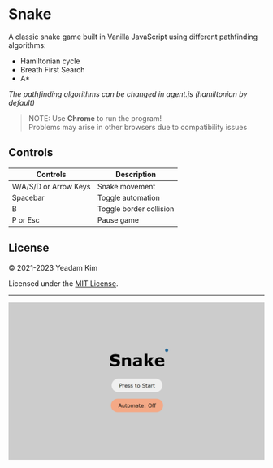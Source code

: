 # Snake

A classic snake game built in Vanilla JavaScript using different pathfinding algorithms:

- Hamiltonian cycle
- Breath First Search
- A*

*The pathfinding algorithms can be changed in agent.js (hamiltonian by default)*  

> NOTE: Use **Chrome** to run the program!  
> Problems may arise in other browsers due to compatibility issues

## Controls

| **Controls** | **Description** |
| ----------- | ----------- |
| W/A/S/D or Arrow Keys| Snake movement |
| Spacebar | Toggle automation |
| B | Toggle border collision |
| P or Esc | Pause game |

## License

© 2021-2023 Yeadam Kim

Licensed under the [MIT License](LICENSE).

---

![screenshot](/images/screenshot.png)
